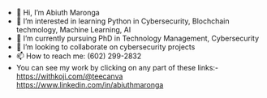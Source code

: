 - 👋 Hi, I’m Abiuth Maronga
- 👀 I’m interested in learning Python in Cybersecurity, Blochchain techmology, Machine Learning, AI
- 🌱 I’m currently pursuing PhD in Technology Management, Cybersecurity
- 💞️ I’m looking to collaborate on cybersecurity projects
- 📫 How to reach me: (602) 299-2832
- You can see my work by clicking on any part of these links:-
https://withkoji.com/@teecanva
https://www.linkedin.com/in/abiuthmaronga
<!---
z1765204/z1765204 is a ✨ special ✨ repository because its `README.md` (this file) appears on your GitHub profile.
You can click the Preview link to take a look at your changes.
--->
